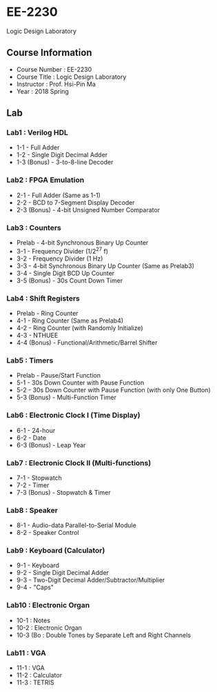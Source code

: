 # EE-2230
Logic Design Laboratory

## Course Information
* Course Number : EE-2230
* Course Title : Logic Design Laboratory
* Instructor : Prof. Hsi-Pin Ma
* Year : 2018 Spring

## Lab
### Lab1 : Verilog HDL
* 1-1 - Full Adder
* 1-2 - Single Digit Decimal Adder
* 1-3 (Bonus) - 3-to-8-line Decoder
### Lab2 : FPGA Emulation
* 2-1 - Full Adder (Same as 1-1)
* 2-2 - BCD to 7-Segment Display Decoder
* 2-3 (Bonus) - 4-bit Unsigned Number Comparator
### Lab3 : Counters
* Prelab - 4-bit Synchronous Binary Up Counter
* 3-1 - Frequency Divider (1/2<sup>27</sup> f)
* 3-2 - Frequency Divider (1 Hz)
* 3-3 - 4-bit Synchronous Binary Up Counter (Same as Prelab3)
* 3-4 - Single Digit BCD Up Counter
* 3-5 (Bonus) - 30s Count Down Timer
### Lab4 : Shift Registers
* Prelab - Ring Counter
* 4-1 - Ring Counter (Same as Prelab4)
* 4-2 - Ring Counter (with Randomly Initialize)
* 4-3 - NTHUEE
* 4-4 (Bonus) - Functional/Arithmetic/Barrel Shifter
### Lab5 : Timers
* Prelab - Pause/Start Function
* 5-1 - 30s Down Counter with Pause Function
* 5-2 - 30s Down Counter with Pause Function (with only One Button)
* 5-3 (Bonus) - Multi-Function Timer
### Lab6 : Electronic Clock I (Time Display)
* 6-1 - 24-hour
* 6-2 - Date
* 6-3 (Bonus) - Leap Year
### Lab7 : Electronic Clock II (Multi-functions)
* 7-1 - Stopwatch
* 7-2 - Timer
* 7-3 (Bonus) - Stopwatch & Timer
### Lab8 : Speaker
* 8-1 - Audio-data Parallel-to-Serial Module
* 8-2 - Speaker Control
### Lab9 : Keyboard (Calculator)
* 9-1 - Keyboard
* 9-2 - Single Digit Decimal Adder
* 9-3 - Two-Digit Decimal Adder/Subtractor/Multiplier
* 9-4 - "Caps"
### Lab10 : Electronic Organ
* 10-1 : Notes
* 10-2 : Electronic Organ
* 10-3 (Bo : Double Tones by Separate Left and Right Channels
### Lab11 : VGA
* 11-1 : VGA
* 11-2 : Calculator
* 11-3 : TETRIS

